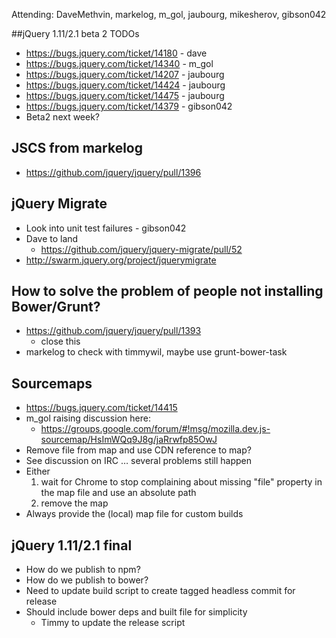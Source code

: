 Attending: DaveMethvin, markelog, m_gol, jaubourg, mikesherov, gibson042

##jQuery 1.11/2.1 beta 2 TODOs
* https://bugs.jquery.com/ticket/14180 - dave
* https://bugs.jquery.com/ticket/14340 - m_gol
* https://bugs.jquery.com/ticket/14207 - jaubourg
* https://bugs.jquery.com/ticket/14424 - jaubourg
* https://bugs.jquery.com/ticket/14475 - jaubourg
* https://bugs.jquery.com/ticket/14379 - gibson042
* Beta2 next week?

## JSCS from markelog
* https://github.com/jquery/jquery/pull/1396

## jQuery Migrate
* Look into unit test failures - gibson042 
* Dave to land
  - https://github.com/jquery/jquery-migrate/pull/52
* http://swarm.jquery.org/project/jquerymigrate

## How to solve the problem of people not installing Bower/Grunt?
* https://github.com/jquery/jquery/pull/1393
  - close this
* markelog to check with timmywil, maybe use grunt-bower-task

## Sourcemaps
* https://bugs.jquery.com/ticket/14415
* m_gol raising discussion here:
  - https://groups.google.com/forum/#!msg/mozilla.dev.js-sourcemap/HsImWQq9J8g/jaRrwfp85OwJ
* Remove file from map and use CDN reference to map?
* See discussion on IRC … several problems still happen
* Either
  1) wait for Chrome to stop complaining about missing "file" property in the map file and use an absolute path
  2) remove the map
* Always provide the (local) map file for custom builds

## jQuery 1.11/2.1 final
* How do we publish to npm?
* How do we publish to bower?
* Need to update build script to create tagged headless commit for release
* Should include bower deps and built file for simplicity
  - Timmy to update the release script
